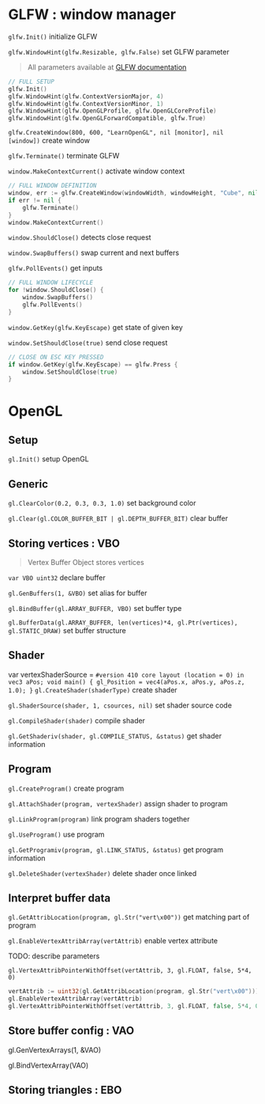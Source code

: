 # GLFW : window manager

`glfw.Init()` initialize GLFW  

`glfw.WindowHint(glfw.Resizable, glfw.False)` set GLFW parameter
> All parameters available at [GLFW documentation](https://www.glfw.org/docs/latest/window.html#window_hints)

```go
// FULL SETUP
glfw.Init()
glfw.WindowHint(glfw.ContextVersionMajor, 4)
glfw.WindowHint(glfw.ContextVersionMinor, 1)
glfw.WindowHint(glfw.OpenGLProfile, glfw.OpenGLCoreProfile)
glfw.WindowHint(glfw.OpenGLForwardCompatible, glfw.True)
```

`glfw.CreateWindow(800, 600, "LearnOpenGL", nil [monitor], nil [window])` create window

`glfw.Terminate()` terminate GLFW

`window.MakeContextCurrent()` activate window context

```go
// FULL WINDOW DEFINITION
window, err := glfw.CreateWindow(windowWidth, windowHeight, "Cube", nil, nil)
if err != nil {
    glfw.Terminate()
}
window.MakeContextCurrent()
```

`window.ShouldClose()` detects close request

`window.SwapBuffers()` swap current and next buffers

`glfw.PollEvents()` get inputs

```go
// FULL WINDOW LIFECYCLE
for !window.ShouldClose() {
    window.SwapBuffers()
    glfw.PollEvents()
}
```

`window.GetKey(glfw.KeyEscape)` get state of given key

`window.SetShouldClose(true)` send close request

```go
// CLOSE ON ESC KEY PRESSED
if window.GetKey(glfw.KeyEscape) == glfw.Press {
    window.SetShouldClose(true)
}
```


# OpenGL

## Setup

`gl.Init()` setup OpenGL

## Generic

`gl.ClearColor(0.2, 0.3, 0.3, 1.0)` set background color

`gl.Clear(gl.COLOR_BUFFER_BIT | gl.DEPTH_BUFFER_BIT)` clear buffer

## Storing vertices : VBO

> Vertex Buffer Object stores vertices

`var VBO uint32` declare buffer

`gl.GenBuffers(1, &VBO)` set alias for buffer

`gl.BindBuffer(gl.ARRAY_BUFFER, VBO)` set buffer type

`gl.BufferData(gl.ARRAY_BUFFER, len(vertices)*4, gl.Ptr(vertices), gl.STATIC_DRAW)` set buffer structure

## Shader

 var vertexShaderSource = `
    #version 410 core
    layout (location = 0) in vec3 aPos;
    void main()
    {
      gl_Position = vec4(aPos.x, aPos.y, aPos.z, 1.0);
    }
`
`gl.CreateShader(shaderType)` create shader

`gl.ShaderSource(shader, 1, csources, nil)` set shader source code

`gl.CompileShader(shader)` compile shader

`gl.GetShaderiv(shader, gl.COMPILE_STATUS, &status)` get shader information

## Program

`gl.CreateProgram()` create program

`gl.AttachShader(program, vertexShader)` assign shader to program

`gl.LinkProgram(program)` link program shaders together

`gl.UseProgram()` use program

`gl.GetProgramiv(program, gl.LINK_STATUS, &status)` get program information

`gl.DeleteShader(vertexShader)` delete shader once linked

## Interpret buffer data

`gl.GetAttribLocation(program, gl.Str("vert\x00"))` get matching part of program

`gl.EnableVertexAttribArray(vertAttrib)` enable vertex attribute

TODO: describe parameters

`gl.VertexAttribPointerWithOffset(vertAttrib, 3, gl.FLOAT, false, 5*4, 0)` 

```go
vertAttrib := uint32(gl.GetAttribLocation(program, gl.Str("vert\x00")))
gl.EnableVertexAttribArray(vertAttrib)
gl.VertexAttribPointerWithOffset(vertAttrib, 3, gl.FLOAT, false, 5*4, 0)
```

## Store buffer config : VAO

gl.GenVertexArrays(1, &VAO)

gl.BindVertexArray(VAO)

## Storing triangles : EBO



